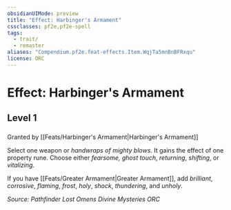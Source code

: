 ```yaml
---
obsidianUIMode: preview
title: "Effect: Harbinger's Armament"
cssclasses: pf2e,pf2e-spell
tags:
  - trait/
  - remaster
aliases: "Compendium.pf2e.feat-effects.Item.WqjTa5mnBnBFRxqu"
license: ORC
---
```

# Effect: Harbinger's Armament
## Level 1
### 






Granted by [[Feats/Harbinger's Armament|Harbinger's Armament]]

Select one weapon or _handwraps of mighty blows_. It gains the effect of one property rune. Choose either _fearsome,_ _ghost touch_, _returning_, _shifting_, or _vitalizing_.

If you have [[Feats/Greater Armament|Greater Armament]], add _brilliant_, _corrosive_, _flaming_, _frost_, _holy_, _shock_, _thundering_, and _unholy_.

*Source: Pathfinder Lost Omens Divine Mysteries*
*ORC*